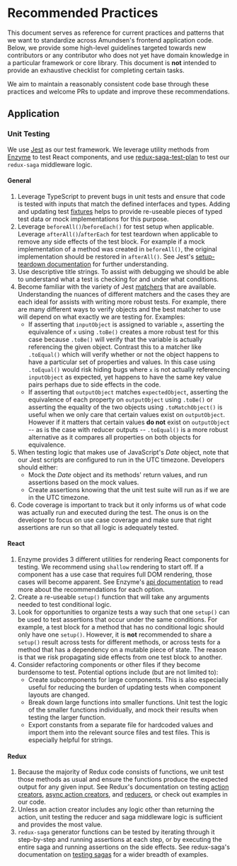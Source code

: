 # Recommended Practices

This document serves as reference for current practices and patterns that we want to standardize across Amundsen's frontend application code. Below, we provide some high-level guidelines targeted towards new contributors or any contributor who does not yet have domain knowledge in a particular framework or core library. This document is **not** intended to provide an exhaustive checklist for completing certain tasks.

We aim to maintain a reasonably consistent code base through these practices and welcome PRs to update and improve these recommendations.

## Application
### Unit Testing
We use [Jest](https://jestjs.io/) as our test framework. We leverage utility methods from [Enzyme](https://airbnb.io/enzyme/) to test React components, and use [redux-saga-test-plan](https://github.com/jfairbank/redux-saga-test-plan#documentation) to test our `redux-saga` middleware logic.

#### General
1. Leverage TypeScript to prevent bugs in unit tests and ensure that code is tested with inputs that match the defined interfaces and types. Adding and updating test [fixtures](https://github.com/lyft/amundsenfrontendlibrary/tree/master/amundsen_application/static/js/fixtures) helps to provide re-useable pieces of typed test data or mock implementations for this purpose.
2. Leverage `beforeAll()`/`beforeEach()` for test setup when applicable. Leverage `afterAll()`/`afterEach` for test teardown when applicable to remove any side effects of the test block. For example if a mock implementation of a method was created in `beforeAll()`, the original implementation should be restored in `afterAll()`. See Jest's [setup-teardown documentation](https://jestjs.io/docs/en/setup-teardown) for further understanding.
3. Use descriptive title strings. To assist with debugging we should be able to understand what a test is checking for and under what conditions.
4. Become familiar with the variety of Jest [matchers](https://jestjs.io/docs/en/expect) that are available. Understanding the nuances of different matchers and the cases they are each ideal for assists with writing more robust tests. For example, there are many different ways to verify objects and the best matcher to use will depend on what exactly we are testing for. Examples:
   * If asserting that `inputObject` is assigned to variable `x`, asserting the equivalence of `x` using `.toBe()` creates a more robust test for this case because `.toBe()` will verify that the variable is actually referencing the given object. Contrast this to a matcher like `.toEqual()` which will verify whether or not the object happens to have a particular set of properties and values. In this case using `.toEqual()` would risk hiding bugs where `x` is not actually referencing `inputObject` as expected, yet happens to have the same key value pairs perhaps due to side effects in the code.
   * If asserting that `outputObject` matches `expectedObject`, asserting the equivalence of each property on `outputObject` using `.toBe()` or asserting the equality of the two objects using `.toMatchObject()` is useful when we only care that certain values exist on `outputObject`. However if it matters that certain values **do not** exist on `outputObject` -- as is the case with reducer outputs -- `.toEqual()` is a more robust alternative as it compares all properties on both objects for equivalence.
5. When testing logic that makes use of JavaScript's *Date* object, note that our Jest scripts are configured to run in the UTC timezone. Developers should either:
   * Mock the *Date* object and its methods' return values, and run assertions based on the mock values.
   * Create assertions knowing that the unit test suite will run as if we are in the UTC timezone.
6. Code coverage is important to track but it only informs us of what code was actually run and executed during the test. The onus is on the developer to focus on use case coverage and make sure that right assertions are run so that all logic is adequately tested.

#### React
1. Enzyme provides 3 different utilities for rendering React components for testing. We recommend using `shallow` rendering to start off. If a component has a use case that requires full DOM rendering, those cases will become apparent. See Enzyme's [api documentation](https://airbnb.io/enzyme/docs/api/) to read more about the recommendations for each option.
2. Create a re-useable `setup()` function that will take any arguments needed to test conditional logic.
3. Look for opportunities to organize tests a way such that one `setup()` can be used to test assertions that occur under the same conditions. For example, a test block for a method that has no conditional logic should only have one `setup()`. However, it is **not** recommended to share a `setup()` result across tests for different methods, or across tests for a method that has a dependency on a mutable piece of state. The reason is that we risk propagating side effects from one test block to another.
4. Consider refactoring components or other files if they become burdensome to test. Potential options include (but are not limited to):
   * Create subcomponents for large components. This is also especially useful for reducing the burden of updating tests when component layouts are changed.
   * Break down large functions into smaller functions. Unit test the logic of the smaller functions individually, and mock their results when testing the larger function.
   * Export constants from a separate file for hardcoded values and import them into the relevant source files and test files. This is especially helpful for strings.

#### Redux
1. Because the majority of Redux code consists of functions, we unit test those methods as usual and ensure the functions produce the expected output for any given input. See Redux's documentation on testing [action creators](https://redux.js.org/recipes/writing-tests#action-creators), [async action creators](https://redux.js.org/recipes/writing-tests#async-action-creators), and [reducers](https://redux.js.org/recipes/writing-tests#reducers), or check out examples in our code.
2. Unless an action creator includes any logic other than returning the action, unit testing the reducer and saga middleware logic is sufficient and provides the most value.
3. `redux-saga` generator functions can be tested by iterating through it step-by-step and running assertions at each step, or by executing the entire saga and running assertions on the side effects. See redux-saga's documentation on [testing sagas](https://redux-saga.js.org/docs/advanced/Testing.html) for a wider breadth of examples.
